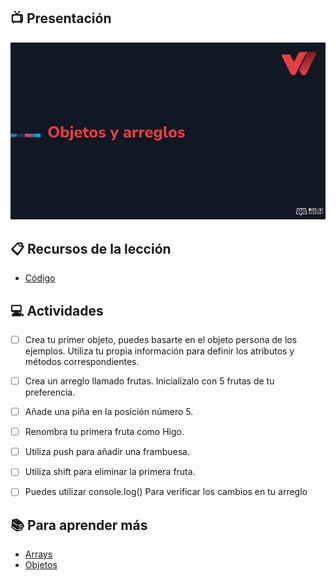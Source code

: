 ## :tv: Presentación

<div align="center">
  <a target="_blank" href="https://docs.google.com/presentation/d/15rzyZYfVJb9_Q-Akgt6apu739hGxvJBJGzSeRQgnjK0/edit?usp=sharing"><img src="assets/portada.jpg" alt="Da clic para ver la presentación"></a>
</div>

## :clipboard: Recursos de la lección

- [Código](https://github.com/wizelineacademy/web-development-bootcamp-project/tree/pre-curso/sesion_3.6/pre-curso/musical-instrument)


## :computer: Actividades
- [ ] Crea tu primer objeto, puedes basarte en el objeto persona de los ejemplos. Utiliza tu propia información para definir los atributos y métodos correspondientes.
- [ ] Crea un arreglo llamado frutas. Inicialízalo con 5 frutas de tu preferencia.
- [ ] Añade una piña en la posición número 5. 
- [ ] Renombra tu primera fruta como Higo.
- [ ] Utiliza push para añadir una frambuesa.
- [ ] Utiliza shift para eliminar la primera fruta.
- [ ] Puedes utilizar console.log() Para verificar los cambios en tu arreglo


## :books: Para aprender más

- [Arrays](https://developer.mozilla.org/en-US/docs/Learn/JavaScript/First_steps/Arrays)
- [Objetos](https://developer.mozilla.org/en-US/docs/Web/JavaScript/Reference/Global_Objects/Object)